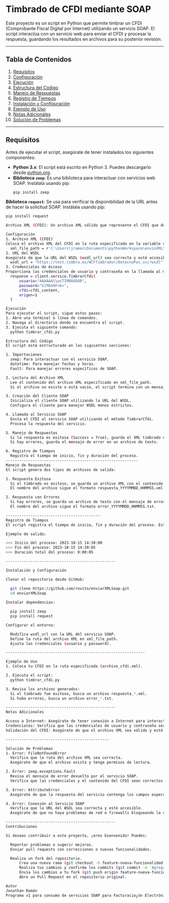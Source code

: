 # Timbrado de CFDI mediante SOAP

Este proyecto es un script en Python que permite timbrar un CFDI (Comprobante Fiscal Digital por Internet) utilizando un servicio SOAP. El script interactúa con un servicio web para enviar el CFDI y procesar la respuesta, guardando los resultados en archivos para su posterior revisión.

---

## Tabla de Contenidos

1. [Requisitos](#requisitos)
2. [Configuración](#configuración)
3. [Ejecución](#ejecución)
4. [Estructura del Código](#estructura-del-código)
5. [Manejo de Respuestas](#manejo-de-respuestas)
6. [Registro de Tiempos](#registro-de-tiempos)
7. [Instalación y Configuración](#Instalación-y-Configuracion)
8. [Ejemplo de Uso](#ejemplo-de-uso)
9. [Notas Adicionales](#notas-adicionales)
10. [Solución de Problemas](#solución-de-problemas)

---

## Requisitos

Antes de ejecutar el script, asegúrate de tener instalados los siguientes componentes:

- **Python 3.x**: El script está escrito en Python 3. Puedes descargarlo desde [python.org](https://www.python.org/).
- **Biblioteca `zeep`**: Es una biblioteca para interactuar con servicios web SOAP. Instálala usando pip:
  ```bash
  pip install zeep
 **Biblioteca `request`**: Se usa para verificar la disponibilidad de la URL antes de hacer la solicitud SOAP. Instálala usando pip:
  ```bash
  pip install request
  
Archivo XML (CFDI): Un archivo XML válido que represente el CFDI que deseas timbrar.

Configuración
1. Archivo XML (CFDI)
Coloca el archivo XML del CFDI en la ruta especificada en la variable xml_file_path dentro del script. Por ejemplo:
    xml_file_path = r'C:\Users\jramon\Documents\pythonWorkspace\envioXMLSoap\archivo_cfdi.xml'
2. URL del WSDL
Asegúrate de que la URL del WSDL (wsdl_url) sea correcta y esté accesible. Por ejemplo:
    wsdl_url = "https://test.timbra.mx/WCFTimbrador/DetecnoPac.svc?wsdl"
3. Credenciales de Acceso
Proporciona las credenciales de usuario y contraseña en la llamada al método TimbrarCfdi:
    response = client.service.TimbrarCfdi(
        usuario="AAAAAA\\wsTIMBRADOR",
        password="GlMkm9F=b+",
        cfdi=cfdi_content,
        origen=1
    )

Ejecución
Para ejecutar el script, sigue estos pasos:
1. Abre una terminal o línea de comandos.
2. Navega al directorio donde se encuentra el script.
3. Ejecuta el siguiente comando:
    python timbrar_cfdi.py

Estructura del Código
El script está estructurado en las siguientes secciones:

1. Importaciones
    zeep: Para interactuar con el servicio SOAP.
    datetime: Para manejar fechas y horas.
    Fault: Para manejar errores específicos de SOAP.

2. Lectura del Archivo XML
    Lee el contenido del archivo XML especificado en xml_file_path.
    Si el archivo no existe o está vacío, el script termina con un mensaje de error.

3. Creación del Cliente SOAP
    Inicializa el cliente SOAP utilizando la URL del WSDL.
    Configura el cliente para manejar WSDL menos estrictos.

4. Llamada al Servicio SOAP
    Envía el CFDI al servicio SOAP utilizando el método TimbrarCfdi.
    Procesa la respuesta del servicio.

5. Manejo de Respuestas
    Si la respuesta es exitosa (Success = True), guarda el XML timbrado en un archivo.
    Si hay errores, guarda el mensaje de error en un archivo de texto.

6. Registro de Tiempos
    Registra el tiempo de inicio, fin y duración del proceso.
-----------------------------------------------------------    
Manejo de Respuestas
El script genera dos tipos de archivos de salida:

1. Respuesta Exitosa
    Si el timbrado es exitoso, se guarda un archivo XML con el contenido de la respuesta.
    El nombre del archivo sigue el formato respuesta_YYYYMMDD_HHMMSS.xml.

2. Respuesta con Errores
    Si hay errores, se guarda un archivo de texto con el mensaje de error.
    El nombre del archivo sigue el formato error_YYYYMMDD_HHMMSS.txt.

------------------------------------------
Registro de Tiempos
El script registra el tiempo de inicio, fin y duración del proceso. Esto es útil para medir el rendimiento y depurar posibles problemas.

Ejemplo de salida:

>>> Inicio del proceso: 2023-10-15 14:30:00
>>> Fin del proceso: 2023-10-15 14:30:05
>>> Duración total del proceso: 0:00:05

-------------------------------------------------

Instalación y Configuración

Clonar el repositorio desde GitHub:

    git clone https://github.com/rovito/enviarXMLSoap.git
    cd enviarXMLSoap
    
Instalar dependencias:

    pip install zeep
    pip install request

Configurar el entorno:

    Modifica wsdl_url con la URL del servicio SOAP.
    Define la ruta del archivo XML en xml_file_path.
    Ajusta las credenciales (usuario y password).

--------------------------------------------------------------

Ejemplo de Uso
1. Coloca tu CFDI en la ruta especificada (archivo_cfdi.xml).

2. Ejecuta el script:
    python timbrar_cfdi.py

3. Revisa los archivos generados:
    Si el timbrado fue exitoso, busca un archivo respuesta_*.xml.
    Si hubo errores, busca un archivo error_*.txt.

-------------------------------------------------
Notas Adicionales

Acceso a Internet: Asegúrate de tener conexión a Internet para interactuar con el servicio SOAP.
Credenciales: Verifica que las credenciales de usuario y contraseña sean correctas.
Validación del CFDI: Asegúrate de que el archivo XML sea válido y esté correctamente formateado.

----------------------------------------------

Solución de Problemas
1. Error: FileNotFoundError
    Verifica que la ruta del archivo XML sea correcta.
    Asegúrate de que el archivo exista y tenga permisos de lectura.

2. Error: zeep.exceptions.Fault
    Revisa el mensaje de error devuelto por el servicio SOAP.
    Verifica que las credenciales y el contenido del CFDI sean correctos.

3. Error: AttributeError
    Asegúrate de que la respuesta del servicio contenga los campos esperados (Success, XmlTfd, etc.).

4. Error: Conexión al Servicio SOAP
    Verifica que la URL del WSDL sea correcta y esté accesible.
    Asegúrate de que no haya problemas de red o firewalls bloqueando la conexión.

-------------------------------------------------
Contribuciones

Si deseas contribuir a este proyecto, ¡eres bienvenido! Puedes:

    Reportar problemas o sugerir mejoras.
    Enviar pull requests con correcciones o nuevas funcionalidades.

    Realiza un fork del repositorio.
        Crea una nueva rama (git checkout -b feature-nueva-funcionalidad).
        Realiza tus cambios y confirma los commits (git commit -m 'Agrega nueva funcionalidad').
        Envía los cambios a tu fork (git push origin feature-nueva-funcionalidad).
        Abre un Pull Request en el repositorio original.

Autor
Jonathan Ramón
Programa v1 para consumo de servicios SOAP para Facturacio¿ón Electrónica

